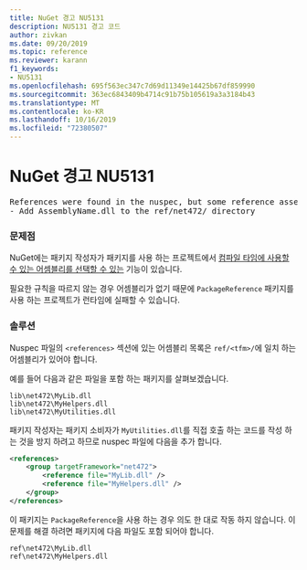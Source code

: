```yaml
---
title: NuGet 경고 NU5131
description: NU5131 경고 코드
author: zivkan
ms.date: 09/20/2019
ms.topic: reference
ms.reviewer: karann
f1_keywords:
- NU5131
ms.openlocfilehash: 695f563ec347c7d69d11349e14425b67df859990
ms.sourcegitcommit: 363ec6843409b4714c91b75b105619a3a3184b43
ms.translationtype: MT
ms.contentlocale: ko-KR
ms.lasthandoff: 10/16/2019
ms.locfileid: "72380507"
---
```

# <a name="nuget-warning-nu5131"></a>NuGet 경고 NU5131

<pre>References were found in the nuspec, but some reference assemblies were not found in both the nuspec and ref folder. Add the following reference assemblies:
- Add AssemblyName.dll to the ref/net472/ directory</pre>

### <a name="issue"></a>문제점

NuGet에는 패키지 작성자가 패키지를 사용 하는 프로젝트에서 [컴파일 타임에 사용할 수 있는 어셈블리를 선택할 수 있는](https://docs.microsoft.com/en-gb/nuget/create-packages/select-assemblies-referenced-by-projects) 기능이 있습니다.

필요한 규칙을 따르지 않는 경우 어셈블리가 없기 때문에 `PackageReference` 패키지를 사용 하는 프로젝트가 런타임에 실패할 수 있습니다.

### <a name="solution"></a>솔루션

Nuspec 파일의 `<references>` 섹션에 있는 어셈블리 목록은 `ref/<tfm>/`에 일치 하는 어셈블리가 있어야 합니다.

예를 들어 다음과 같은 파일을 포함 하는 패키지를 살펴보겠습니다.

```text
lib\net472\MyLib.dll
lib\net472\MyHelpers.dll
lib\net472\MyUtilities.dll
```

패키지 작성자는 패키지 소비자가 `MyUtilities.dll`를 직접 호출 하는 코드를 작성 하는 것을 방지 하려고 하므로 nuspec 파일에 다음을 추가 합니다.

```xml
<references>
    <group targetFramework="net472">
        <reference file="MyLib.dll" />
        <reference file="MyHelpers.dll" />
    </group>
</references>
```

이 패키지는 `PackageReference`을 사용 하는 경우 의도 한 대로 작동 하지 않습니다. 이 문제를 해결 하려면 패키지에 다음 파일도 포함 되어야 합니다.

```text
ref\net472\MyLib.dll
ref\net472\MyHelpers.dll
```

